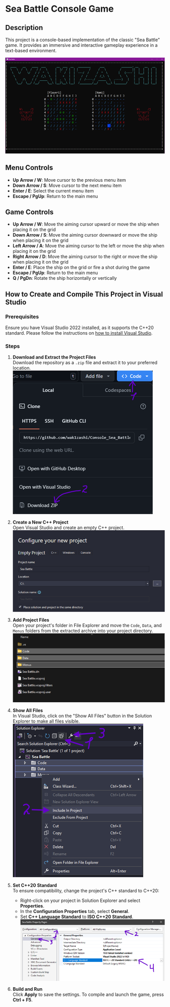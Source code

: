 # Sea Battle Console Game

## Description

This project is a console-based implementation of the classic "Sea Battle" game. It provides an immersive and interactive gameplay experience in a text-based environment.

![Sea Battle](https://github.com/wak1zashi/Console-Sea-Battle/blob/main/Photo/0.png)

## Menu Controls

- **Up Arrow / W**: Move cursor to the previous menu item
- **Down Arrow / S**: Move cursor to the next menu item
- **Enter / E**: Select the current menu item
- **Escape / PgUp**: Return to the main menu

## Game Controls

- **Up Arrow / W**: Move the aiming cursor upward or move the ship when placing it on the grid
- **Down Arrow / S**: Move the aiming cursor downward or move the ship when placing it on the grid
- **Left Arrow / A**: Move the aiming cursor to the left or move the ship when placing it on the grid
- **Right Arrow / D**: Move the aiming cursor to the right or move the ship when placing it on the grid
- **Enter / E**: Place the ship on the grid or fire a shot during the game
- **Escape / PgUp**: Return to the main menu
- **Q / PgDn**: Rotate the ship horizontally or vertically

## How to Create and Compile This Project in Visual Studio

### Prerequisites
Ensure you have Visual Studio 2022 installed, as it supports the C++20 standard. Please follow the instructions on [how to install Visual Studio](https://visualstudio.microsoft.com/).

### Steps

1. **Download and Extract the Project Files**  
   Download the repository as a `.zip` file and extract it to your preferred location.  
   ![image](https://github.com/wak1zashi/Console-Sea-Battle/blob/main/Photo/1.png)

2. **Create a New C++ Project**  
   Open Visual Studio and create an empty C++ project.  
   ![image](https://github.com/wak1zashi/Console-Sea-Battle/blob/main/Photo/2.png)

3. **Add Project Files**  
   Open your project's folder in File Explorer and move the `Code`, `Data`, and `Menus` folders from the extracted archive into your project directory.  
   ![image](https://github.com/wak1zashi/Console-Sea-Battle/blob/main/Photo/3.png)

4. **Show All Files**  
   In Visual Studio, click on the "Show All Files" button in the Solution Explorer to make all files visible.  
   ![image](https://github.com/wak1zashi/Console-Sea-Battle/blob/main/Photo/4.png)

5. **Set C++20 Standard**  
   To ensure compatibility, change the project's C++ standard to C++20:
   - Right-click on your project in Solution Explorer and select **Properties**.
   - In the **Configuration Properties** tab, select **General**.
   - Set **C++ Language Standard** to **ISO C++20 Standard**.
   ![image](https://github.com/wak1zashi/Console-Sea-Battle/blob/main/Photo/5.png)

6. **Build and Run**  
   Click **Apply** to save the settings. To compile and launch the game, press **Ctrl + F5**.
